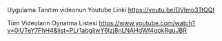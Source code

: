 Uygulama Tanıtım videonun Youtube Linki
https://youtu.be/DVImo3TtQQI

Tüm Videoların Oynatma Listesi
https://www.youtube.com/watch?v=0iUTeY7FhH4&list=PLr1abgljwY6Izj8nLNAHdWf4qpkRguJBR

